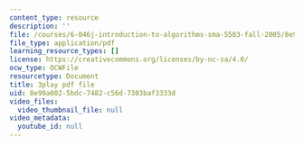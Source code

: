 ```yaml
---
content_type: resource
description: ''
file: /courses/6-046j-introduction-to-algorithms-sma-5503-fall-2005/8e99a0025bdc7482c56d7303baf3333d_vgELyZ9LXX4.pdf
file_type: application/pdf
learning_resource_types: []
license: https://creativecommons.org/licenses/by-nc-sa/4.0/
ocw_type: OCWFile
resourcetype: Document
title: 3play pdf file
uid: 8e99a002-5bdc-7482-c56d-7303baf3333d
video_files:
  video_thumbnail_file: null
video_metadata:
  youtube_id: null
---
```

